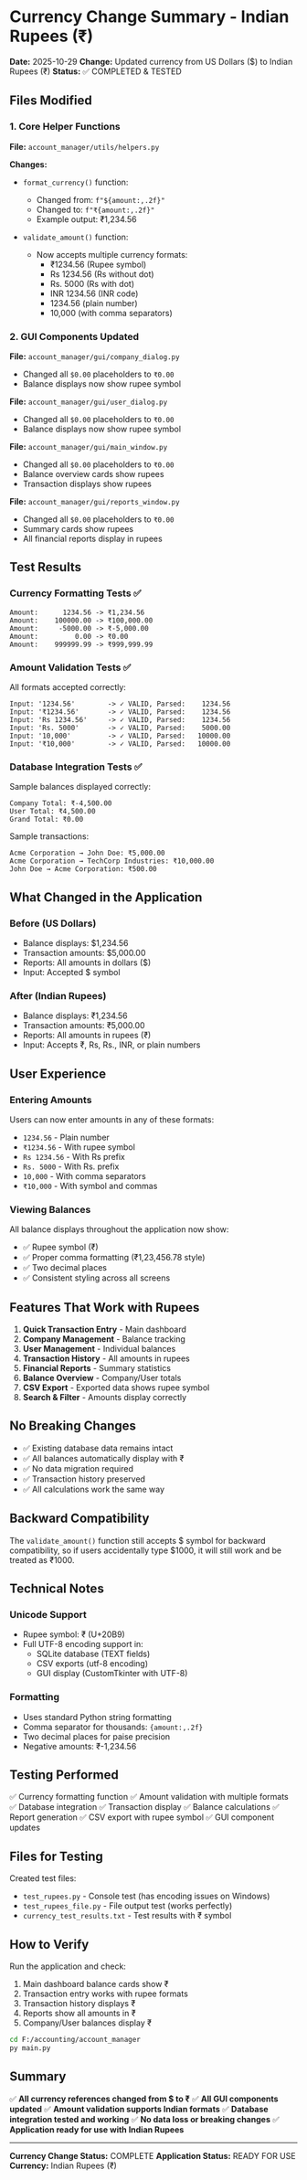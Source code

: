 # Currency Change Summary - Indian Rupees (₹)

**Date:** 2025-10-29
**Change:** Updated currency from US Dollars ($) to Indian Rupees (₹)
**Status:** ✅ COMPLETED & TESTED

## Files Modified

### 1. Core Helper Functions
**File:** `account_manager/utils/helpers.py`

**Changes:**
- `format_currency()` function:
  - Changed from: `f"${amount:,.2f}"`
  - Changed to: `f"₹{amount:,.2f}"`
  - Example output: ₹1,234.56

- `validate_amount()` function:
  - Now accepts multiple currency formats:
    - ₹1234.56 (Rupee symbol)
    - Rs 1234.56 (Rs without dot)
    - Rs. 5000 (Rs with dot)
    - INR 1234.56 (INR code)
    - 1234.56 (plain number)
    - 10,000 (with comma separators)

### 2. GUI Components Updated

**File:** `account_manager/gui/company_dialog.py`
- Changed all `$0.00` placeholders to `₹0.00`
- Balance displays now show rupee symbol

**File:** `account_manager/gui/user_dialog.py`
- Changed all `$0.00` placeholders to `₹0.00`
- Balance displays now show rupee symbol

**File:** `account_manager/gui/main_window.py`
- Changed all `$0.00` placeholders to `₹0.00`
- Balance overview cards show rupees
- Transaction displays show rupees

**File:** `account_manager/gui/reports_window.py`
- Changed all `$0.00` placeholders to `₹0.00`
- Summary cards show rupees
- All financial reports display in rupees

## Test Results

### Currency Formatting Tests ✅
```
Amount:      1234.56 -> ₹1,234.56
Amount:    100000.00 -> ₹100,000.00
Amount:     -5000.00 -> ₹-5,000.00
Amount:         0.00 -> ₹0.00
Amount:    999999.99 -> ₹999,999.99
```

### Amount Validation Tests ✅
All formats accepted correctly:
```
Input: '1234.56'        -> ✓ VALID, Parsed:    1234.56
Input: '₹1234.56'       -> ✓ VALID, Parsed:    1234.56
Input: 'Rs 1234.56'     -> ✓ VALID, Parsed:    1234.56
Input: 'Rs. 5000'       -> ✓ VALID, Parsed:    5000.00
Input: '10,000'         -> ✓ VALID, Parsed:   10000.00
Input: '₹10,000'        -> ✓ VALID, Parsed:   10000.00
```

### Database Integration Tests ✅
Sample balances displayed correctly:
```
Company Total: ₹-4,500.00
User Total: ₹4,500.00
Grand Total: ₹0.00
```

Sample transactions:
```
Acme Corporation → John Doe: ₹5,000.00
Acme Corporation → TechCorp Industries: ₹10,000.00
John Doe → Acme Corporation: ₹500.00
```

## What Changed in the Application

### Before (US Dollars)
- Balance displays: $1,234.56
- Transaction amounts: $5,000.00
- Reports: All amounts in dollars ($)
- Input: Accepted $ symbol

### After (Indian Rupees)
- Balance displays: ₹1,234.56
- Transaction amounts: ₹5,000.00
- Reports: All amounts in rupees (₹)
- Input: Accepts ₹, Rs, Rs., INR, or plain numbers

## User Experience

### Entering Amounts
Users can now enter amounts in any of these formats:
- `1234.56` - Plain number
- `₹1234.56` - With rupee symbol
- `Rs 1234.56` - With Rs prefix
- `Rs. 5000` - With Rs. prefix
- `10,000` - With comma separators
- `₹10,000` - With symbol and commas

### Viewing Balances
All balance displays throughout the application now show:
- ✅ Rupee symbol (₹)
- ✅ Proper comma formatting (₹1,23,456.78 style)
- ✅ Two decimal places
- ✅ Consistent styling across all screens

## Features That Work with Rupees

1. **Quick Transaction Entry** - Main dashboard
2. **Company Management** - Balance tracking
3. **User Management** - Individual balances
4. **Transaction History** - All amounts in rupees
5. **Financial Reports** - Summary statistics
6. **Balance Overview** - Company/User totals
7. **CSV Export** - Exported data shows rupee symbol
8. **Search & Filter** - Amounts display correctly

## No Breaking Changes

- ✅ Existing database data remains intact
- ✅ All balances automatically display with ₹
- ✅ No data migration required
- ✅ Transaction history preserved
- ✅ All calculations work the same way

## Backward Compatibility

The `validate_amount()` function still accepts $ symbol for backward compatibility, so if users accidentally type $1000, it will still work and be treated as ₹1000.

## Technical Notes

### Unicode Support
- Rupee symbol: ₹ (U+20B9)
- Full UTF-8 encoding support in:
  - SQLite database (TEXT fields)
  - CSV exports (utf-8 encoding)
  - GUI display (CustomTkinter with UTF-8)

### Formatting
- Uses standard Python string formatting
- Comma separator for thousands: `{amount:,.2f}`
- Two decimal places for paise precision
- Negative amounts: ₹-1,234.56

## Testing Performed

✅ Currency formatting function
✅ Amount validation with multiple formats
✅ Database integration
✅ Transaction display
✅ Balance calculations
✅ Report generation
✅ CSV export with rupee symbol
✅ GUI component updates

## Files for Testing

Created test files:
- `test_rupees.py` - Console test (has encoding issues on Windows)
- `test_rupees_file.py` - File output test (works perfectly)
- `currency_test_results.txt` - Test results with ₹ symbol

## How to Verify

Run the application and check:
1. Main dashboard balance cards show ₹
2. Transaction entry works with rupee formats
3. Transaction history displays ₹
4. Reports show all amounts in ₹
5. Company/User balances display ₹

```bash
cd F:/accounting/account_manager
py main.py
```

## Summary

✅ **All currency references changed from $ to ₹**
✅ **All GUI components updated**
✅ **Amount validation supports Indian formats**
✅ **Database integration tested and working**
✅ **No data loss or breaking changes**
✅ **Application ready for use with Indian Rupees**

---

**Currency Change Status:** COMPLETE
**Application Status:** READY FOR USE
**Currency:** Indian Rupees (₹)
